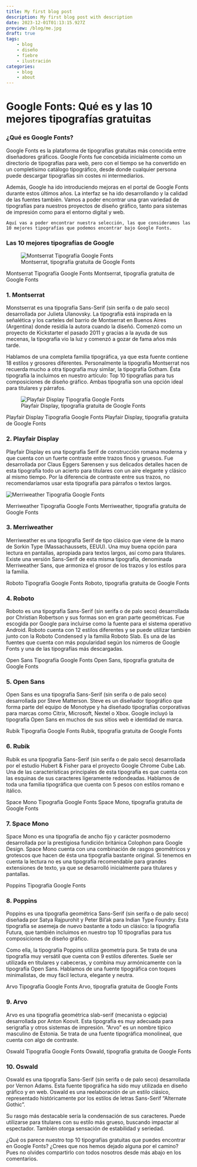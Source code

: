 ```yaml
---
title: My first blog post
description: My first blog post with description
date: 2023-12-01T01:13:15.927Z
preview: /blog/me.jpg
draft: true
tags:
    - blog
    - diseño
    - fiebre
    - ilustración
categories:
    - blog
    - about
---
```


# Google Fonts: Qué es y las 10 mejores tipografías gratuitas

### ¿Qué es Google Fonts?

Google Fonts es la plataforma de tipografías gratuitas más conocida entre diseñadores gráficos. Google Fonts fue concebida inicialmente como un directorio de tipografías para web, pero con el tiempo se ha convertido en un completísimo catálogo tipográfico, desde donde cualquier persona puede descargar tipografías sin costes ni intermediarios.

Además, Google ha ido introduciendo mejoras en el portal de Google Fonts durante estos últimos años. La interfaz se ha ido desarrollando y la calidad de las fuentes también. Vamos a poder encontrar una gran variedad de tipografías para nuestros proyectos de diseño gráfico, tanto para sistemas de impresión como para el entorno digital y web.

    Aquí vas a poder encontrar nuestra selección, las que consideramos las 10 mejores tipografías que podemos encontrar bajo Google Fonts.


### Las 10 mejores tipografías de Google

<figure class="wp-block-image alignnone wp-image-10739 size-full">
<img decoding="async" src="https://imborrable.com/wp-content/uploads/2022/10/google-fonts-top-10-tipografias-montserrat.png" data-src="https://imborrable.com/wp-content/uploads/2022/10/google-fonts-top-10-tipografias-montserrat.png" alt="Montserrat Tipografía Google Fonts" class="wp-image-10739 ls-is-cached lazyloaded">
<figcaption class="wp-element-caption">Montserrat, tipografía gratuita de Google Fonts</figcaption>
</figure>

Montserrat Tipografía Google Fonts
Montserrat, tipografía gratuita de Google Fonts

### 1. Montserrat
Monstserrat es una tipografía Sans-Serif (sin serifa o de palo seco) desarrollada por Julieta Ulanovsky. La tipografía está inspirada en la señalética y los carteles del barrio de Montserrat en Buenos Aires (Argentina) donde residía la autora cuando la diseñó. Comenzó como un proyecto de Kickstarter el pasado 2011 y gracias a la ayuda de sus mecenas, la tipografía vio la luz y comenzó a gozar de fama años más tarde.

Hablamos de una completa familia tipográfica, ya que esta fuente contiene 18 estilos y grosores diferentes. Personalmente la tipografía Montserrat nos recuerda mucho a otra tipografía muy similar, la tipografía Gotham. Ésta tipografía la incluimos en nuestro artículo: Top 10 tipografías para tus composiciones de diseño gráfico. Ambas tipografía son una opción ideal para titulares y párrafos.
<figure class="wp-block-image alignnone wp-image-10742 size-full">
<img decoding="async" src="https://imborrable.com/wp-content/uploads/2022/10/google-fonts-top-10-tipografias-playfair-display.png" data-src="https://imborrable.com/wp-content/uploads/2022/10/google-fonts-top-10-tipografias-playfair-display.png" alt="Playfair Display Tipografía Google Fonts" class="wp-image-10742 lazyloaded">
<figcaption class="wp-element-caption">Playfair Display, tipografía gratuita de Google Fonts</figcaption>
</figure>

Playfair Display Tipografía Google Fonts
Playfair Display, tipografía gratuita de Google Fonts

### 2. Playfair Display
Playfair Display es una tipografía Serif de construcción romana moderna y que cuenta con un fuerte contraste entre trazos finos y gruesos. Fue desarrollada por Claus Eggers Sørensen y sus delicados detalles hacen de esta tipografía todo un acierto para titulares con un aire elegante y clásico al mismo tiempo. Por la diferencia de contraste entre sus trazos, no recomendaríamos usar esta tipografía para párrafos o textos largos.

<img decoding="async" src="https://imborrable.com/wp-content/uploads/2022/10/google-fonts-top-10-tipografias-merriweather.png" data-src="https://imborrable.com/wp-content/uploads/2022/10/google-fonts-top-10-tipografias-merriweather.png" alt="Merriweather Tipografía Google Fonts" class="wp-image-10738 lazyloaded">

Merriweather Tipografía Google Fonts
Merriweather, tipografía gratuita de Google Fonts

### 3. Merriweather

Merriweather es una tipografía Serif de tipo clásico que viene de la mano de Sorkin Type (Massachaussets, EEUU). Una muy buena opción para lectura en pantallas, apropiada para textos largos, así como para titulares. Existe una versión Sans-Serif de esta misma tipografía, denominada Merriweather Sans, que armoniza el grosor de los trazos y los estilos para la familia.

Roboto Tipografía Google Fonts
Roboto, tipografía gratuita de Google Fonts

### 4. Roboto

Roboto es una tipografía Sans-Serif (sin serifa o de palo seco) desarrollada por Christian Robertson y sus formas son en gran parte geométricas. Fue escogida por Google para incluirse como la fuente para el sistema operativo Android. Roboto cuenta con 12 estilos diferentes y se puede utilizar también junto con la Roboto Condensed y la familia Roboto Slab. Es una de las fuentes que cuenta con más popularidad según los números de Google Fonts y una de las tipografías más descargadas.

Open Sans Tipografía Google Fonts
Open Sans, tipografía gratuita de Google Fonts

### 5. Open Sans

Open Sans es una tipografía Sans-Serif (sin serifa o de palo seco) desarrollada por Steve Matterson. Steve es un diseñador tipográfico que forma parte del equipo de Monotype y ha diseñado tipografías corporativas para marcas como Citrix, Microsoft, Nextel o Xbox. Google incluyó la tipografía Open Sans en muchos de sus sitios web e identidad de marca.

Rubik Tipografía Google Fonts
Rubik, tipografía gratuita de Google Fonts

### 6. Rubik

Rubik es una tipografía Sans-Serif (sin serifa o de palo seco) desarrollada por el estudio Hubert & Fisher para el proyecto Google Chrome Cube Lab. Una de las características principales de esta tipografía es que cuenta con las esquinas de sus caracteres ligeramente redondeadas. Hablamos de toda una familia tipográfica que cuenta con 5 pesos con estilos romano e itálico.

Space Mono Tipografía Google Fonts
Space Mono, tipografía gratuita de Google Fonts

### 7. Space Mono

Space Mono es una tipografía de ancho fijo y carácter posmoderno desarrollada por la prestigiosa fundición británica Colophon para Google Design. Space Mono cuenta con una combinación de rasgos geométricos y grotescos que hacen de ésta una tipografía bastante original. Si tenemos en cuenta la lectura no es una tipografía recomendable para grandes extensiones de texto, ya que se desarrolló inicialmente para titulares y pantallas.


Poppins Tipografía Google Fonts

### 8. Poppins

Poppins es una tipografía geométrica Sans-Serif (sin serifa o de palo seco) diseñada por Satya Rajpurohit y Peter Bil’ak para Indian Type Foundry. Esta tipografía se asemeja de nuevo bastante a todo un clásico: la tipografía Futura, que también incluimos en nuestro top 10 tipografías para tus composiciones de diseño gráfico.

Como ella, la tipografía Poppins utiliza geometría pura. Se trata de una tipografía muy versátil que cuenta con 9 estilos diferentes. Suele ser utilizada en titulares y cabeceras, y combina muy armónicamente con la tipografía Open Sans. Hablamos de una fuente tipográfica con toques minimalistas, de muy fácil lectura, elegante y neutra.

Arvo Tipografía Google Fonts
Arvo, tipografía gratuita de Google Fonts

### 9. Arvo

Arvo es una tipografía geométrica slab-serif (mecanista o egipcia) desarrollada por Anton Koovit. Esta tipografía es muy adecuada para serigrafía y otros sistemas de impresión. “Arvo” es un nombre típico masculino de Estonia. Se trata de una fuente tipográfica monolineal, que cuenta con algo de contraste.

Oswald Tipografía Google Fonts
Oswald, tipografía gratuita de Google Fonts

### 10. Oswald

Oswald es una tipografía Sans-Serif (sin serifa o de palo seco) desarrollada por Vernon Adams. Esta fuente tipográfica ha sido muy utilizada en diseño gráfico y en web. Oswald es una reelaboración de un estilo clásico, representado históricamente por los estilos de letras Sans-Serif “Alternate Gothic”.

Su rasgo más destacable sería la condensación de sus caracteres. Puede utilizarse para titulares con su estilo más grueso, buscando impactar al espectador. También otorga sensación de estabilidad y seriedad.

¿Qué os parece nuestro top 10 tipografías gratuitas que puedes encontrar en Google Fonts? ¿Crees que nos hemos dejado alguna por el camino? Pues no olvides compartirlo con todos nosotros desde más abajo en los comentarios.

